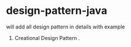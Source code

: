# design-pattern-java
will add all design pattern in details with example 

1. Creational Design Pattern .

